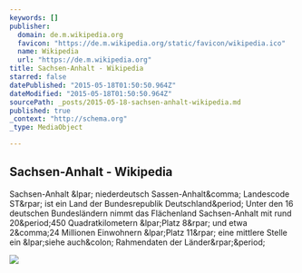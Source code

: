 ```yaml
---
keywords: []
publisher:
  domain: de.m.wikipedia.org
  favicon: "https://de.m.wikipedia.org/static/favicon/wikipedia.ico"
  name: Wikipedia
  url: "https://de.m.wikipedia.org"
title: Sachsen-Anhalt - Wikipedia
starred: false
datePublished: "2015-05-18T01:50:50.964Z"
dateModified: "2015-05-18T01:50:50.964Z"
sourcePath: _posts/2015-05-18-sachsen-anhalt-wikipedia.md
published: true
_context: "http://schema.org"
_type: MediaObject

---
```

<article style=""><h1>Sachsen-Anhalt - Wikipedia</h1><p>Sachsen-Anhalt &amp;lpar; niederdeutsch Sassen-Anhalt&amp;comma; Landescode ST&amp;rpar; ist ein Land der Bundesrepublik Deutschland&amp;period; Unter den 16 deutschen Bundesländern nimmt das Flächenland Sachsen-Anhalt mit rund 20&amp;period;450 Quadratkilometern &amp;lpar;Platz 8&amp;rpar; und etwa 2&amp;comma;24 Millionen Einwohnern &amp;lpar;Platz 11&amp;rpar; eine mittlere Stelle ein &amp;lpar;siehe auch&amp;colon; Rahmendaten der Länder&amp;rpar;&amp;period;</p><img src="https://upload.wikimedia.org/wikipedia/commons/thumb/f/f3/Sachsen-Anhalt.gif/440px-Sachsen-Anhalt.gif" /></article>
